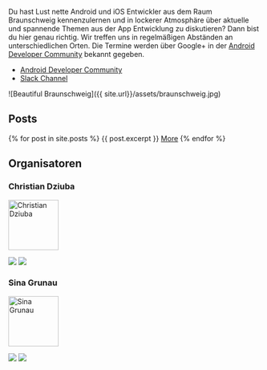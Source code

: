 Du hast Lust nette Android und iOS Entwickler aus dem Raum Braunschweig kennenzulernen und in lockerer Atmosphäre über aktuelle und spannende Themen aus der App Entwicklung zu diskutieren? Dann bist du hier genau richtig. Wir treffen uns in regelmäßigen Abständen an unterschiedlichen Orten. Die Termine werden über Google+ in der [Android Developer Community](https://plus.google.com/communities/117412745410479171419) bekannt gegeben.

* [Android Developer Community](https://plus.google.com/communities/117412745410479171419)
* [Slack Channel](https://android-braunschweig.slack.com/)

![Beautiful Braunschweig]({{ site.url}}/assets/braunschweig.jpg)

## Posts
{% for post in site.posts %}
  {{ post.excerpt }}
  <a href="{{ post.url }}">More</a>
{% endfor %}

## Organisatoren
### Christian Dziuba
<img src="{{ site.url}}/assets/christian_dziuba.jpg" alt="Christian Dziuba" style="width: 100px;"/>

[<img src="{{ site.url}}/assets/google-plus.png">](https://plus.google.com/+ChristianDziuba)
[<img src="{{ site.url}}/assets/twitter.png">](https://twitter.com/CodeMonkey137)

### Sina Grunau
<img src="{{ site.url}}/assets/sina_grunau.jpg" alt="Sina Grunau" style="width: 100px;"/>

[<img src="{{ site.url}}/assets/google-plus.png">](https://plus.google.com/+SinaGrunau)
[<img src="{{ site.url}}/assets/twitter.png">](https://twitter.com/sipri04)
